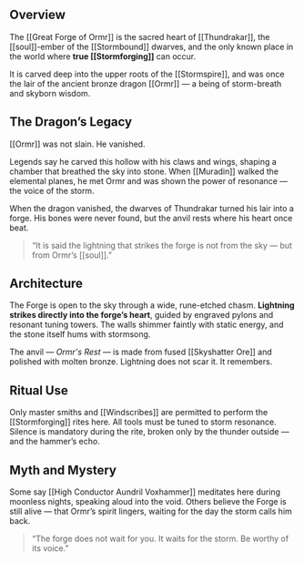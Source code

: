 ## Overview  
The [[Great Forge of Ormr]] is the sacred heart of [[Thundrakar]], the [[soul]]-ember of the [[Stormbound]] dwarves, and the only known place in the world where **true [[Stormforging]]** can occur.

It is carved deep into the upper roots of the [[Stormspire]], and was once the lair of the ancient bronze dragon [[Ormr]] — a being of storm-breath and skyborn wisdom.

## The Dragon’s Legacy  
[[Ormr]] was not slain. He vanished.

Legends say he carved this hollow with his claws and wings, shaping a chamber that breathed the sky into stone. When [[Muradin]] walked the elemental planes, he met Ormr and was shown the power of resonance — the voice of the storm.

When the dragon vanished, the dwarves of Thundrakar turned his lair into a forge. His bones were never found, but the anvil rests where his heart once beat.

> “It is said the lightning that strikes the forge is not from the sky — but from Ormr’s [[soul]].”

## Architecture  
The Forge is open to the sky through a wide, rune-etched chasm. **Lightning strikes directly into the forge’s heart**, guided by engraved pylons and resonant tuning towers. The walls shimmer faintly with static energy, and the stone itself hums with stormsong.

The anvil — *Ormr's Rest* — is made from fused [[Skyshatter Ore]] and polished with molten bronze. Lightning does not scar it. It remembers.

## Ritual Use  
Only master smiths and [[Windscribes]] are permitted to perform the [[Stormforging]] rites here. All tools must be tuned to storm resonance. Silence is mandatory during the rite, broken only by the thunder outside — and the hammer’s echo.

## Myth and Mystery  
Some say [[High Conductor Aundril Voxhammer]] meditates here during moonless nights, speaking aloud into the void. Others believe the Forge is still alive — that Ormr’s spirit lingers, waiting for the day the storm calls him back.

> “The forge does not wait for you. It waits for the storm. Be worthy of its voice.”
